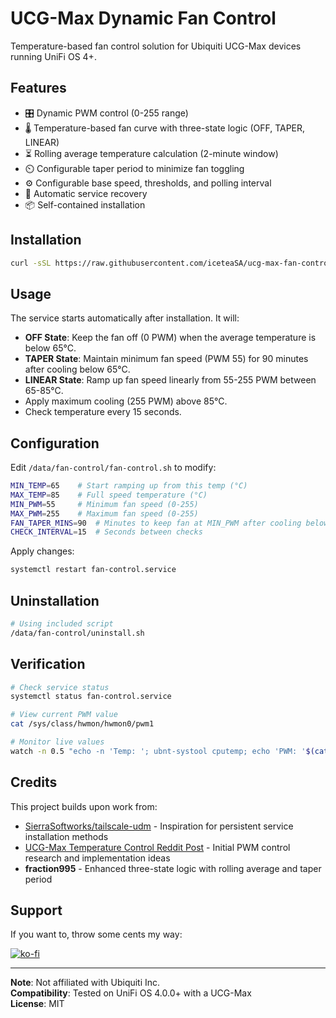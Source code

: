 # UCG-Max Dynamic Fan Control

Temperature-based fan control solution for Ubiquiti UCG-Max devices running UniFi OS 4+.

## Features
- 🎛️ Dynamic PWM control (0-255 range)
- 🌡️ Temperature-based fan curve with three-state logic (OFF, TAPER, LINEAR)
- ⏳ Rolling average temperature calculation (2-minute window)
- ⏲️ Configurable taper period to minimize fan toggling
- ⚙️ Configurable base speed, thresholds, and polling interval
- 🔄 Automatic service recovery
- 📦 Self-contained installation

## Installation
```bash
curl -sSL https://raw.githubusercontent.com/iceteaSA/ucg-max-fan-control/main/install.sh | sh
```

## Usage
The service starts automatically after installation. It will:
- **OFF State**: Keep the fan off (0 PWM) when the average temperature is below 65°C.
- **TAPER State**: Maintain minimum fan speed (PWM 55) for 90 minutes after cooling below 65°C.
- **LINEAR State**: Ramp up fan speed linearly from 55-255 PWM between 65-85°C.
- Apply maximum cooling (255 PWM) above 85°C.
- Check temperature every 15 seconds.

## Configuration
Edit `/data/fan-control/fan-control.sh` to modify:
```bash
MIN_TEMP=65    # Start ramping up from this temp (°C)
MAX_TEMP=85    # Full speed temperature (°C)
MIN_PWM=55     # Minimum fan speed (0-255)
MAX_PWM=255    # Maximum fan speed (0-255)
FAN_TAPER_MINS=90  # Minutes to keep fan at MIN_PWM after cooling below MIN_TEMP
CHECK_INTERVAL=15  # Seconds between checks
```

Apply changes:
```bash
systemctl restart fan-control.service
```

## Uninstallation
```bash
# Using included script
/data/fan-control/uninstall.sh
```

## Verification
```bash
# Check service status
systemctl status fan-control.service

# View current PWM value
cat /sys/class/hwmon/hwmon0/pwm1

# Monitor live values
watch -n 0.5 "echo -n 'Temp: '; ubnt-systool cputemp; echo 'PWM: '$(cat /sys/class/hwmon/hwmon0/pwm1)"
```

## Credits
This project builds upon work from:
- [SierraSoftworks/tailscale-udm](https://github.com/SierraSoftworks/tailscale-udm) - Inspiration for persistent service installation methods
- [UCG-Max Temperature Control Reddit Post](https://www.reddit.com/r/Ubiquiti/comments/1fr8xyt/control_the_temperature_of_ucgmax/) - Initial PWM control research and implementation ideas
- **fraction995** - Enhanced three-state logic with rolling average and taper period

## Support
If you want to, throw some cents my way:

[![ko-fi](https://ko-fi.com/img/githubbutton_sm.svg)](https://ko-fi.com/H2H719VB0U)

---

**Note**: Not affiliated with Ubiquiti Inc.  
**Compatibility**: Tested on UniFi OS 4.0.0+ with a UCG-Max  
**License**: MIT
